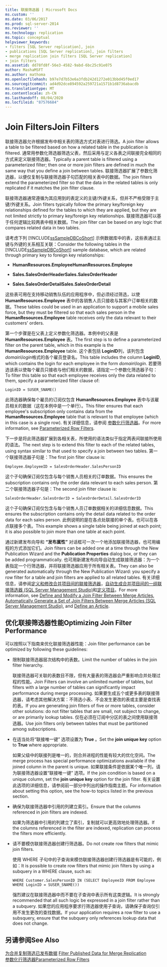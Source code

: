 ```yaml
---
title: 联接筛选器 | Microsoft Docs
ms.custom: ''
ms.date: 03/06/2017
ms.prod: sql-server-2014
ms.reviewer: ''
ms.technology: replication
ms.topic: conceptual
helpviewer_keywords:
- filters [SQL Server replication], join
- publications [SQL Server replication], join filters
- merge replication join filters [SQL Server replication]
- join filters
ms.assetid: dd78fd8f-56e3-4582-9abd-6bc25c91e075
author: MashaMSFT
ms.author: mathoma
ms.openlocfilehash: b97e7d7b53e6a3fdb242d1272e013bbd45f0ed17
ms.sourcegitcommit: ad4d92dce894592a259721a1571b1d8736abacdb
ms.translationtype: MT
ms.contentlocale: zh-CN
ms.lasthandoff: 08/04/2020
ms.locfileid: "87576684"
---
```

# <a name="join-filters"></a><span data-ttu-id="4c9af-102">Join Filters</span><span class="sxs-lookup"><span data-stu-id="4c9af-102">Join Filters</span></span>
  <span data-ttu-id="4c9af-103">联接筛选器允许根据发布中相关表的筛选方式对表进行筛选。</span><span class="sxs-lookup"><span data-stu-id="4c9af-103">A join filter allows a table to be filtered based on how a related table in the publication is filtered.</span></span> <span data-ttu-id="4c9af-104">通常用参数化筛选器筛选父表，然后采用与定义各表之间联接完全相同的方式来定义联接筛选器。</span><span class="sxs-lookup"><span data-stu-id="4c9af-104">Typically a parent table is filtered using a parameterized filter; then one or more join filters are defined in much the same way that you define a join between tables.</span></span> <span data-ttu-id="4c9af-105">联接筛选器扩展了参数化筛选器，以便仅复制与联接筛选器子句匹配的相关表中的数据。</span><span class="sxs-lookup"><span data-stu-id="4c9af-105">The join filters extend the parameterized filter so that the data in the related tables is only replicated if it matches the join filter clause.</span></span>  
  
 <span data-ttu-id="4c9af-106">联接筛选器通常遵循为其应用到的表定义的主键/外键关系，但并不严格受限于主键/外键关系。</span><span class="sxs-lookup"><span data-stu-id="4c9af-106">Join filters typically follow the primary key/foreign key relationships defined for the tables to which they are applied, but they are not limited strictly to primary key/foreign key relationships.</span></span> <span data-ttu-id="4c9af-107">联接筛选器可以基于任何逻辑比较两表中相关数据。</span><span class="sxs-lookup"><span data-stu-id="4c9af-107">The join filter can be based on any logic that compares related data in two tables.</span></span>  
  
 <span data-ttu-id="4c9af-108">请考虑下列 [!INCLUDE[ssSampleDBCoShort](../../../includes/sssampledbcoshort-md.md)] 示例数据库中的表，这些表通过主键与外键的关系相互关联：</span><span class="sxs-lookup"><span data-stu-id="4c9af-108">Consider the following tables in the [!INCLUDE[ssSampleDBCoShort](../../../includes/sssampledbcoshort-md.md)] sample database, which are related through primary key to foreign key relationships:</span></span>  
  
-   <span data-ttu-id="4c9af-109">**HumanResources.Employee**</span><span class="sxs-lookup"><span data-stu-id="4c9af-109">**HumanResources.Employee**</span></span>  
  
-   <span data-ttu-id="4c9af-110">**Sales.SalesOrderHeader**</span><span class="sxs-lookup"><span data-stu-id="4c9af-110">**Sales.SalesOrderHeader**</span></span>  
  
-   <span data-ttu-id="4c9af-111">**Sales.SalesOrderDetail**</span><span class="sxs-lookup"><span data-stu-id="4c9af-111">**Sales.SalesOrderDetail**</span></span>  
  
 <span data-ttu-id="4c9af-112">这些表可用在支持移动销售队伍的应用程序中，但必须经过筛选，以使 **HumanResources.Employee** 表中的各销售人员只接收与其客户订单相关的数据。</span><span class="sxs-lookup"><span data-stu-id="4c9af-112">These tables could be used in an application to support a mobile sales force, but they must be filtered so that each sales person in the **HumanResources.Employee** table receives only the data relevant to their customers' orders.</span></span>  
  
 <span data-ttu-id="4c9af-113">第一个步骤是在父表上定义参数化筛选器。本例中的父表是 **HumanResources.Employee** 表。</span><span class="sxs-lookup"><span data-stu-id="4c9af-113">The first step is to define a parameterized filter on the parent table, which in this example is the **HumanResources.Employee** table.</span></span> <span data-ttu-id="4c9af-114">这个表包括 **LoginID**列，该列包含 *domain\login*格式的各个雇员登录名。</span><span class="sxs-lookup"><span data-stu-id="4c9af-114">This table includes the column **LoginID**, which contains the login for each employee in the form *domain\login*.</span></span> <span data-ttu-id="4c9af-115">若要筛选该表以使每个雇员只接收与他们相关的数据，请指定一个参数化筛选器子句：</span><span class="sxs-lookup"><span data-stu-id="4c9af-115">To filter this table so that each employee receives only the data related to them, specify a parameterized filter clause of:</span></span>  
  
```  
LoginID = SUSER_SNAME()  
```  
  
 <span data-ttu-id="4c9af-116">此筛选器确保每个雇员的订阅仅包含 **HumanResources.Employee** 表中与该雇员相关的数据（这在本例中是一个单行）。</span><span class="sxs-lookup"><span data-stu-id="4c9af-116">This filter ensures that each employee's subscription only contains data from the **HumanResources.Employee** table that is relevant to that employee (which in this case is a single row).</span></span> <span data-ttu-id="4c9af-117">有关详细信息，请参阅 [参数化行筛选器](parameterized-filters-parameterized-row-filters.md)。</span><span class="sxs-lookup"><span data-stu-id="4c9af-117">For more information, see [Parameterized Row Filters](parameterized-filters-parameterized-row-filters.md).</span></span>  
  
 <span data-ttu-id="4c9af-118">下一步是将此筛选器扩展到各相关表，所使用的语法类似于指定两表间联接所使用的语法。</span><span class="sxs-lookup"><span data-stu-id="4c9af-118">The next step is to extend this filter to each of the related tables, using syntax similar to that used to specify a join between two tables.</span></span> <span data-ttu-id="4c9af-119">第一个联接筛选器子句是：</span><span class="sxs-lookup"><span data-stu-id="4c9af-119">The first join filter clause is:</span></span>  
  
```  
Employee.EmployeeID = SalesOrderHeader.SalesPersonID  
```  
  
 <span data-ttu-id="4c9af-120">这个子句确保订阅仅包含与每个销售人员相关的订单数据。</span><span class="sxs-lookup"><span data-stu-id="4c9af-120">This ensures the subscription contains only the order data relevant to each sales person.</span></span> <span data-ttu-id="4c9af-121">第二个联接筛选器子句是：</span><span class="sxs-lookup"><span data-stu-id="4c9af-121">The second join filter clause is:</span></span>  
  
```  
SalesOrderHeader.SalesOrderID = SalesOrderDetail.SalesOrderID  
```  
  
 <span data-ttu-id="4c9af-122">这个子句确保订阅仅包含与每个销售人员订单数据相关的详细信息数据。</span><span class="sxs-lookup"><span data-stu-id="4c9af-122">This ensures the subscription contains only the detail data related to the order data for each sales person.</span></span> <span data-ttu-id="4c9af-123">此例说明的是在各点处联接的单个表。也可以在各点联接多个表。</span><span class="sxs-lookup"><span data-stu-id="4c9af-123">This example shows a single table being joined at each point; it is also possible to join more than one table at each point.</span></span>  
  
 <span data-ttu-id="4c9af-124">通过新建发布向导和 **“发布属性”** 对话框可一次一个地添加联接筛选器，也可用编程的方式添加它们。</span><span class="sxs-lookup"><span data-stu-id="4c9af-124">Join filters can be added one at a time through the New Publication Wizard and the **Publication Properties** dialog box, or they can be added programmatically.</span></span> <span data-ttu-id="4c9af-125">也可用新建发布向导自动生成联接筛选器：为一个表指定一个行筛选器，并将联接筛选器应用于所有相关表。</span><span class="sxs-lookup"><span data-stu-id="4c9af-125">They can also be generated automatically through the New Publication Wizard: you specify a row filter for a table and join filters are applied to all related tables.</span></span> <span data-ttu-id="4c9af-126">有关详细信息，请参阅[定义和修改合并项目间的联接筛选器](../publish/define-and-modify-a-join-filter-between-merge-articles.md)，[自动生成合并项目间的一组联接筛选器 (SQL Server Management Studio)](../publish/automatically-generate-join-filters-between-merge-articles.md)和[定义项目](../publish/define-an-article.md)。</span><span class="sxs-lookup"><span data-stu-id="4c9af-126">For more information, see [Define and Modify a Join Filter Between Merge Articles](../publish/define-and-modify-a-join-filter-between-merge-articles.md), [Automatically Generate a Set of Join Filters Between Merge Articles &#40;SQL Server Management Studio&#41;](../publish/automatically-generate-join-filters-between-merge-articles.md), and [Define an Article](../publish/define-an-article.md).</span></span>  
  
## <a name="optimizing-join-filter-performance"></a><span data-ttu-id="4c9af-127">优化联接筛选器性能</span><span class="sxs-lookup"><span data-stu-id="4c9af-127">Optimizing Join Filter Performance</span></span>  
 <span data-ttu-id="4c9af-128">可以按照以下指南来优化联接筛选器性能：</span><span class="sxs-lookup"><span data-stu-id="4c9af-128">Join filter performance can be optimized by following these guidelines:</span></span>  
  
-   <span data-ttu-id="4c9af-129">限制联接筛选器层次结构中的表数。</span><span class="sxs-lookup"><span data-stu-id="4c9af-129">Limit the number of tables in the join filter hierarchy.</span></span>  
  
     <span data-ttu-id="4c9af-130">联接筛选器可关联的表数目不限，但有大量表的筛选器会严重影响合并处理过程的性能。</span><span class="sxs-lookup"><span data-stu-id="4c9af-130">Join Filters can involve an unlimited number of tables, but filters with a large number of tables can significantly impact performance during merge processing.</span></span> <span data-ttu-id="4c9af-131">如果要生成五个或更多表的联接筛选器，请考虑其他解决方案：不筛选小表、不会发生更改的表或主要是查找表的表。</span><span class="sxs-lookup"><span data-stu-id="4c9af-131">If you are generating join filters of five or more tables, consider other solutions: do not filter tables that are small, not subject to change, or are primarily lookup tables.</span></span> <span data-ttu-id="4c9af-132">仅在必须在订阅中分区的表之间使用联接筛选器。</span><span class="sxs-lookup"><span data-stu-id="4c9af-132">Use join filters only between tables that must be partitioned among subscriptions.</span></span>  
  
-   <span data-ttu-id="4c9af-133">在适当处将“联接唯一键”  选项设置为 **True** 。</span><span class="sxs-lookup"><span data-stu-id="4c9af-133">Set the **join unique key** option to **True** where appropriate.</span></span>  
  
     <span data-ttu-id="4c9af-134">如果父级中的联接列是唯一的，则合并进程的性能有较大的优化空间。</span><span class="sxs-lookup"><span data-stu-id="4c9af-134">The merge process has special performance optimizations available if the joined column in the parent is unique.</span></span> <span data-ttu-id="4c9af-135">如果联接条件是依据某个唯一列，请为联接筛选器设置“联接唯一键”  选项。</span><span class="sxs-lookup"><span data-stu-id="4c9af-135">If the join condition is based on a unique column, set the **join unique key** option for the join filter.</span></span> <span data-ttu-id="4c9af-136">有关设置此选项的详细信息，请参阅前一部分中列出的操作指南主题。</span><span class="sxs-lookup"><span data-stu-id="4c9af-136">For information about setting this option, see the how-to topics listed in the previous section.</span></span>  
  
-   <span data-ttu-id="4c9af-137">确保为联接筛选器中引用的列建立索引。</span><span class="sxs-lookup"><span data-stu-id="4c9af-137">Ensure that the columns referenced in join filters are indexed.</span></span>  
  
     <span data-ttu-id="4c9af-138">如果为筛选器中引用的列建立了索引，复制就可以更高效地处理筛选器。</span><span class="sxs-lookup"><span data-stu-id="4c9af-138">If the columns referenced in the filter are indexed, replication can process the filters more efficiently.</span></span>  
  
-   <span data-ttu-id="4c9af-139">请不要模仿联接筛选器创建行筛选器。</span><span class="sxs-lookup"><span data-stu-id="4c9af-139">Do not create row filters that mimic join filters.</span></span>  
  
     <span data-ttu-id="4c9af-140">使用 WHERE 子句中的子查询来模仿联接筛选器创建行筛选器是有可能的，例如：</span><span class="sxs-lookup"><span data-stu-id="4c9af-140">It is possible to create row filters that mimic join filters by using a subquery in a WHERE clause, such as:</span></span>  
  
    ```  
    WHERE Customer.SalesPersonID IN (SELECT EmployeeID FROM Employee WHERE LoginID = SUSER_SNAME())   
    ```  
  
     <span data-ttu-id="4c9af-141">强烈建议在联接筛选器中而不要在子查询中表示所有这类逻辑。</span><span class="sxs-lookup"><span data-stu-id="4c9af-141">It is strongly recommended that all such logic be expressed in a join filter rather than a subquery.</span></span> <span data-ttu-id="4c9af-142">如果您的应用程序要求行筛选器使用子查询，请确保子查询仅引用不发生更改的查找数据。</span><span class="sxs-lookup"><span data-stu-id="4c9af-142">If your application requires a row filter to use a subsquery, ensure that the subquery only references lookup data that does not change.</span></span>  
  
## <a name="see-also"></a><span data-ttu-id="4c9af-143">另请参阅</span><span class="sxs-lookup"><span data-stu-id="4c9af-143">See Also</span></span>  
 <span data-ttu-id="4c9af-144">[为合并复制筛选已发布数据](filter-published-data-for-merge-replication.md) </span><span class="sxs-lookup"><span data-stu-id="4c9af-144">[Filter Published Data for Merge Replication](filter-published-data-for-merge-replication.md) </span></span>  
 [<span data-ttu-id="4c9af-145">参数化行筛选器</span><span class="sxs-lookup"><span data-stu-id="4c9af-145">Parameterized Row Filters</span></span>](parameterized-filters-parameterized-row-filters.md)  
  
  
